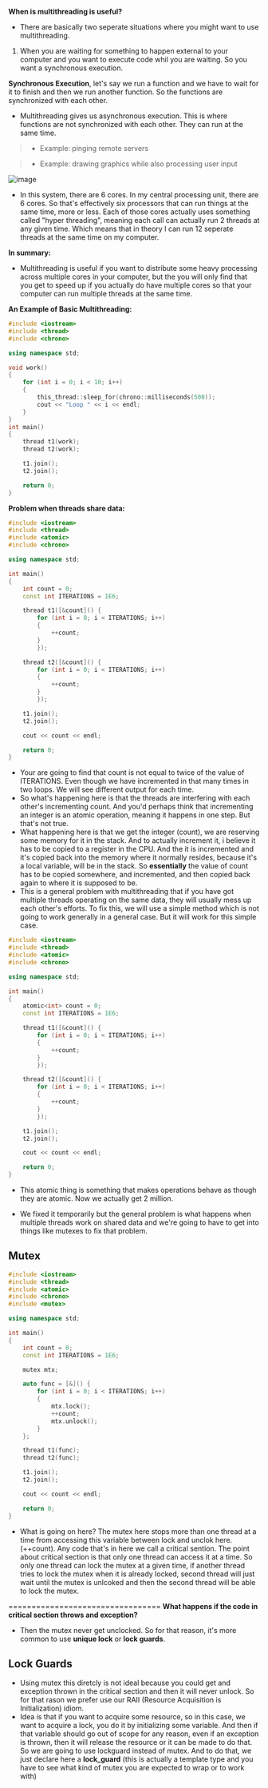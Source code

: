 **When is multithreading is useful?**

- There are basically two seperate situations where you might want to use multithreading.

1. When you are waiting for something to happen external to your computer and you want to execute code whil you are waiting. So you want a synchronous execution.

**Synchronous Execution**, let's say we run a function and we have to wait for it to finish and then we run another function. So the functions are synchronized with each other.

- Multithreading gives us asynchronous execution. This is where functions are not synchronized with each other. They can run at the same time. 

> * Example: pinging remote servers

> * Example: drawing graphics while also processing user input

![image](https://user-images.githubusercontent.com/75746171/236685822-4c21ce89-22da-4e32-a008-c8378fa492f0.png)

- In this system, there are 6 cores. In my central processing unit, there are 6 cores. So that's effectively six processors that can run things at the same time, more or less. Each of those cores actually uses something called "hyper threading", meaning each call can actually run 2 threads at any given time. Which means that in theory I can run 12 seperate threads at the same time on my computer.

**In summary:**
- Multithreading is useful if you want to distribute some heavy processing across multiple cores in your computer, but the you will only find that you get to speed up if you actually do have multiple cores so that your computer can run multiple threads at the same time.

**An Example of Basic Multithreading:**
```CPP
#include <iostream>
#include <thread>
#include <chrono>

using namespace std;

void work()
{
    for (int i = 0; i < 10; i++)
    {
        this_thread::sleep_for(chrono::milliseconds(500));
        cout << "Loop " << i << endl;
    }
}
int main()
{
    thread t1(work);
    thread t2(work);

    t1.join();
    t2.join();

    return 0;
}
```

**Problem when threads share data:**

```CPP
#include <iostream>
#include <thread>
#include <atomic> 
#include <chrono>

using namespace std;

int main()
{
    int count = 0;
    const int ITERATIONS = 1E6;

    thread t1([&count]() {
        for (int i = 0; i < ITERATIONS; i++)
        {
            ++count;
        }
        });

    thread t2([&count]() {
        for (int i = 0; i < ITERATIONS; i++)
        {
            ++count;
        }
        });

    t1.join();
    t2.join();

    cout << count << endl;

    return 0;
}
```
- Your are going to find that count is not equal to twice of the value of ITERATIONS. Even though we have incremented in that many times in two loops. We will see different output for each time. 
- So what's happening here is that the threads are interfering with each other's incrementing count. And you'd perhaps think that incrementing an integer is an atomic operation, meaning it happens in one step. But that's not true. 
- What happening here is that we get the integer (count), we are reserving some memory for it in the stack. And to actually increment it, i believe it has to be copied to a register in the CPU. And the it is incremented and it's copied back into the memory where it normally resides, because it's a local variable, will be in the stack. So **essentially** the value of count has to be copied somewhere, and incremented, and then copied back again to where it is supposed to be.
- This is a general problem with multithreading that if you have got multiple threads operating on the same data, they will usually mess up each other's efforts. To fix this, we will use a simple method which is not going to work generally in a general case. But it will work for this simple case.

```CPP
#include <iostream>
#include <thread>
#include <atomic> 
#include <chrono>

using namespace std;

int main()
{
    atomic<int> count = 0;
    const int ITERATIONS = 1E6;

    thread t1([&count]() {
        for (int i = 0; i < ITERATIONS; i++)
        {
            ++count;
        }
        });

    thread t2([&count]() {
        for (int i = 0; i < ITERATIONS; i++)
        {
            ++count;
        }
        });

    t1.join();
    t2.join();

    cout << count << endl;

    return 0;
}
```
- This atomic thing is something that makes operations behave as though they are atomic. Now we actually get 2 million.

- We fixed it temporarily but the general problem is what happens when multiple threads work on shared data and we're going to have to get into things like mutexes to fix that problem.

## Mutex

```CPP
#include <iostream>
#include <thread>
#include <atomic>
#include <chrono>
#include <mutex>

using namespace std;

int main()
{
    int count = 0;
    const int ITERATIONS = 1E6;

    mutex mtx;

    auto func = [&]() {
        for (int i = 0; i < ITERATIONS; i++)
        {
            mtx.lock();
            ++count;
            mtx.unlock();
        }
    };

    thread t1(func);
    thread t2(func);

    t1.join();
    t2.join();

    cout << count << endl;

    return 0;
}
```
- What is going on here? The mutex here stops more than one thread at a time from accessing this variable between lock and unclok here. (++count). Any code that's in here we call a critical sention. The point about critical section is that only one thread can access it at a time. So only one thread can lock the mutex at a given time, if another thread tries to lock the mutex when it is already locked, second thread will just wait until the mutex is unlcoked and then the second thread will be able to lock the mutex.

=================================
**What happens if the code in critical section throws and exception?**
- Then the mutex never get unclocked. So for that reason, it's more common to use **unique lock** or **lock guards**. 

## Lock Guards
- Using mutex this diretcly is not ideal because you could get and exception thrown in the critical section and then it will never unlock. So for that rason we prefer use our RAII (Resource Acquisition is Initialization) idiom. 
- Idea is that if you want to acquire some resource, so in this case, we want to acquire a lock, you do it by initializing some variable. And then if that variable should go out of scope for any reason, even if an exception is thrown, then it will release the resource or it can be made to do that. So we are going to use lockguard instead of mutex. And to do that, we just declare here a **lock_guard** (this is actually a template type and you have to see what kind of mutex you are expected to wrap or to work with) 
































